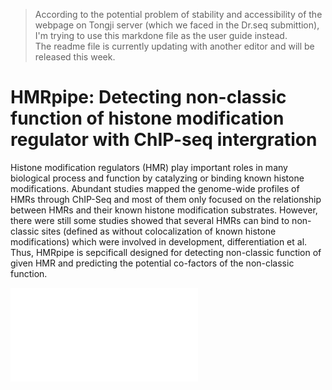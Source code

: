 > According to the potential problem of stability and accessibility of the webpage on Tongji server (which we faced in the Dr.seq submittion), I'm trying to use this markdone file as the user guide instead.  
> The readme file is currently updating with another editor and will be released this week. 

# HMRpipe: Detecting non-classic function of histone modification regulator with ChIP-seq intergration

Histone modification regulators (HMR) play important roles in many biological process and function by catalyzing or binding known histone modifications. Abundant studies mapped the genome-wide profiles of HMRs through ChIP-Seq and most of them only focused on the relationship between HMRs and their known histone modification substrates. However, there were still some studies showed that several HMRs can bind to non-classic sites (defined as without colocalization of known histone modifications) which were involved in development, differentiation et al. Thus, HMRpipe is sepcificall designed for detecting non-classic function of given HMR and predicting the potential co-factors of the non-classic function.

![GitHub Logo](Figure1.pdf)

